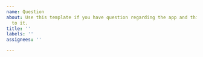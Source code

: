 ```yaml
---
name: Question
about: Use this template if you have question regarding the app and thing related
  to it.
title: ''
labels: ''
assignees: ''

---
```



